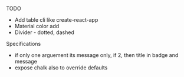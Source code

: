 TODO

-   Add table cli like create-react-app
-   Material color add
-   Divider - dotted, dashed

Specifications

-   if only one arguement its message only, if 2, then title in badge and message
-   expose chalk also to override defaults
